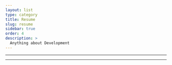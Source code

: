 ```yaml
---
layout: list
type: category
title: Resume
slug: resume
sidebar: true
order: 4
description: >
  Anything about Development
---
```


---
---